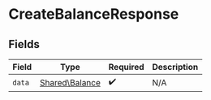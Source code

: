 # CreateBalanceResponse


## Fields

| Field                                            | Type                                             | Required                                         | Description                                      |
| ------------------------------------------------ | ------------------------------------------------ | ------------------------------------------------ | ------------------------------------------------ |
| `data`                                           | [Shared\Balance](../../Models/Shared/Balance.md) | :heavy_check_mark:                               | N/A                                              |